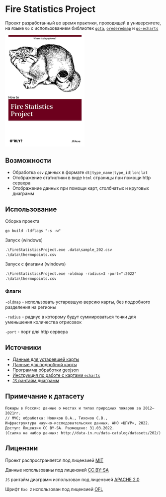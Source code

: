 # Fire Statistics Project

Проект разработанный во время практики, проходящей в университете, на языке `Go` с использованием библиотек [`gota`](https://github.com/go-gota/gota), [`orederedmap`](https://github.com/elliotchance/orderedmap) и [`go-echarts`](https://github.com/go-echarts/go-echarts)

<img src='assets/images/meme.png' width='256px'>


## Возможности

- Обработка `csv` данных в формате `dt|type_name|type_id|lon|lat`
- Отображение статистики в виде `html` страницы при помощи http сервера
- Отображение данных при помощи карт, столбчатых и круговых диаграмм


## Использование

Сборка проекта

```
go build -ldflags "-s -w"
```

Запуск (windows)

```
.\FireStatisticsProject.exe .data\sample_202.csv .\data\thermopoints.csv
```

Запуск c флагами (windows)

```
.\FireStatisticsProject.exe -oldmap -radius=3 -port=":2022" .\data\thermopoints.csv
```

### Флаги

`-oldmap` - использовать устаревшую версию карты, без подробного разделения на регионы

`-radius` - радиус в которому будут суммироваться точки для уменьшения количества отрисовок

`-port` - порт для http сервера


## Источники

- [Данные для устаревшей карты](https://github.com/echarts-maps/echarts-countries-js)
- [Данные для подробной карты](https://github.com/timurkanaz/Russia_geojson_OSM)
- [Программа обработки geojson](https://github.com/echarts-maps/echarts-mapmaker)
- [Инструкция по работе с картами `echarts`](https://echarts-maps.github.io/echarts-geomapping-book-en/)
- [`JS` рантайм диаграмм](https://github.com/go-echarts/go-echarts-assets)


## Примечание к датасету

```
Пожары в России: данные о местах и типах природных пожаров за 2012–2021гг.
// МЧС; обработка: Новиков В.А., Тихонов С.В.,
Инфраструктура научно-исследовательских данных. АНО «ЦПУР», 2022.
Доступ: Лицензия CC BY-SA. Размещено: 31.03.2022.
(Ссылка на набор данных: http://data-in.ru/data-catalog/datasets/202/)
```


## Лицензии

Проект распространяется под лицензией [MIT](LICENSE)

Данные использованы под лицензией [CC BY-SA](https://wiki.data-in.ru/index.php/Лицензия_обезличенных_датасетов_с_возможностью_скачивания)

`JS` рантайм диаграмм использован под лицензией [APACHE 2.0](https://www.apache.org/licenses/LICENSE-2.0)

Шрифт `Exo 2` использован под лицензией [OFL](https://scripts.sil.org/cms/scripts/page.php?site_id=nrsi&id=OFL)